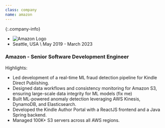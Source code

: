 ```yaml
---
class: company
name: amazon
---
```

{:.company-info}
- ![Amazon Logo](images/amazon.png)
- Seattle, USA \\
May 2019 - March 2023

### Amazon - Senior Software Development Engineer

Highlights:
*   Led development of a real-time ML fraud detection pipeline for Kindle Direct Publishing.
*   Designed data workflows and consistency monitoring for Amazon S3, ensuring large-scale data integrity for ML models (fix me)
*   Built ML-powered anomaly detection leveraging AWS Kinesis, DynamoDB, and Elasticsearch.
*   Developed the Kindle Author Portal with a ReactJS frontend and a Java Spring backend.
*   Managed 100K+ S3 servers across all AWS regions.
